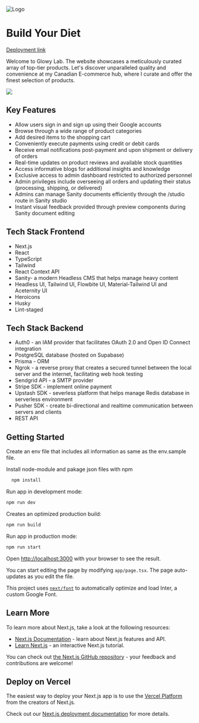 ![Logo](https://res.cloudinary.com/dtdzvyf4s/image/upload/v1705736245/E-commerce/glowy-lab_azfonb.png)

# Build Your Diet

[Deployment link](https://glowylab.shop/)

Welcome to Glowy Lab. The website showcases a meticulously curated array of top-tier products. Let's discover unparalleled quality and convenience at my Canadian E-commerce hub, where I curate and offer the finest selection of products.

![](https://res.cloudinary.com/dtdzvyf4s/image/upload/v1706208265/glowy_nshjip.gif)

## Key Features

- Allow users sign in and sign up using their Google accounts
- Browse through a wide range of product categories
- Add desired items to the shopping cart
- Conveniently execute payments using credit or debit cards
- Receive email notifications post-payment and upon shipment or delivery of orders
- Real-time updates on product reviews and available stock quantities
- Access informative blogs for additional insights and knowledge
- Exclusive access to admin dashboard restricted to authorized personnel
- Admin privileges include overseeing all orders and updating their status (processing, shipping, or delivered)
- Admins can manage Sanity documents efficiently through the /studio route in Sanity studio
- Instant visual feedback provided through preview components during Sanity document editing

## Tech Stack Frontend

- Next.js
- React
- TypeScript
- Tailwind
- React Context API
- Sanity- a modern Headless CMS that helps manage heavy content
- Headless UI, Tailwind UI, Flowbite UI, Material-Tailwind UI and Aceternity UI
- Heroicons
- Husky
- Lint-staged

## Tech Stack Backend

- Auth0 - an IAM provider that facilitates OAuth 2.0 and Open ID Connect integration
- PostgreSQL database (hosted on Supabase)
- Prisma - ORM
- Ngrok - a reverse proxy that creates a secured tunnel between the local server and the internet, facilitating web hook testing
- Sendgrid API - a SMTP provider
- Stripe SDK - implement online payment
- Upstash SDK - severless platform that helps manage Redis database in serverless environment
- Pusher SDK - create bi-directional and realtime communication between servers and clients
- REST API

## Getting Started

Create an env file that includes all information as same as the env.sample file.

Install node-module and pakage json files with npm

```bash
  npm install
```

Run app in development mode:

```bash
npm run dev
```

Creates an optimized production build:

```bash
npm run build
```

Run app in production mode:

```bash
npm run start
```

Open [http://localhost:3000](http://localhost:3000) with your browser to see the result.

You can start editing the page by modifying `app/page.tsx`. The page auto-updates as you edit the file.

This project uses [`next/font`](https://nextjs.org/docs/basic-features/font-optimization) to automatically optimize and load Inter, a custom Google Font.

## Learn More

To learn more about Next.js, take a look at the following resources:

- [Next.js Documentation](https://nextjs.org/docs) - learn about Next.js features and API.
- [Learn Next.js](https://nextjs.org/learn) - an interactive Next.js tutorial.

You can check out [the Next.js GitHub repository](https://github.com/vercel/next.js/) - your feedback and contributions are welcome!

## Deploy on Vercel

The easiest way to deploy your Next.js app is to use the [Vercel Platform](https://vercel.com/new?utm_medium=default-template&filter=next.js&utm_source=create-next-app&utm_campaign=create-next-app-readme) from the creators of Next.js.

Check out our [Next.js deployment documentation](https://nextjs.org/docs/deployment) for more details.
